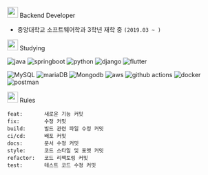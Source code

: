
<p align="left">

<img src="https://github.com/Tarikul-Islam-Anik/Animated-Fluent-Emojis/blob/master/Emojis/Hand%20gestures/Waving%20Hand%20Medium-Light%20Skin%20Tone.png" width="25" height="25" />
Backend Developer

- 중앙대학교 소프트웨어학과 3학년 재학 중 `(2019.03 ~ )`


<img src="https://github.com/Tarikul-Islam-Anik/Animated-Fluent-Emojis/blob/master/Emojis/People%20with%20professions/Astronaut%20Medium-Light%20Skin%20Tone.png" width="25" height="25" /> Studying

![java](https://img.shields.io/badge/Java-ED8B00?style=for-the-badge&logo=openjdk&logoColor=white)
![springboot](https://img.shields.io/badge/springboot-6DB33F?style=for-the-badge&logo=springboot&logoColor=white)
![python](https://img.shields.io/badge/Python-14354C?style=for-the-badge&logo=python&logoColor=white)
![django](https://img.shields.io/badge/django-092E20?style=for-the-badge&logo=django&logoColor=white")
![flutter](https://img.shields.io/badge/Flutter-02569B?style=for-the-badge&logo=flutter&logoColor=white) 

![MySQL](https://img.shields.io/badge/mysql-%2300f.svg?style=for-the-badge&logo=mysql&logoColor=white)
![mariaDB](https://img.shields.io/badge/MariaDB-003545?style=for-the-badge&logo=mariadb&logoColor=white)
![Mongodb](https://img.shields.io/badge/MongoDB-4EA94B?style=for-the-badge&logo=mongodb&logoColor=white)
![aws](https://img.shields.io/badge/Amazon_AWS-232F3E?style=for-the-badge&logo=amazon-aws&logoColor=white)
![github actions](https://img.shields.io/badge/GitHub_Actions-2088FF?style=for-the-badge&logo=github-actions&logoColor=white)
![docker](https://img.shields.io/badge/docker-%230db7ed.svg?style=for-the-badge&logo=docker&logoColor=white)
![postman](https://img.shields.io/badge/postman-FF6C37?style=for-the-badge&logo=postman&logoColor=white)

<img src="https://github.com/Tarikul-Islam-Anik/Animated-Fluent-Emojis/blob/master/Emojis/Objects/Bookmark%20Tabs.png" width="25" height="25" /> Rules

```
feat:       새로운 기능 커밋
fix:        수정 커밋
build:      빌드 관련 파일 수정 커밋
ci/cd:      배포 커밋
docs:       문서 수정 커밋
style:      코드 스타일 및 포맷 커밋
refactor:   코드 리팩토링 커밋
test:       테스트 코드 수정 커밋
```

</p>
